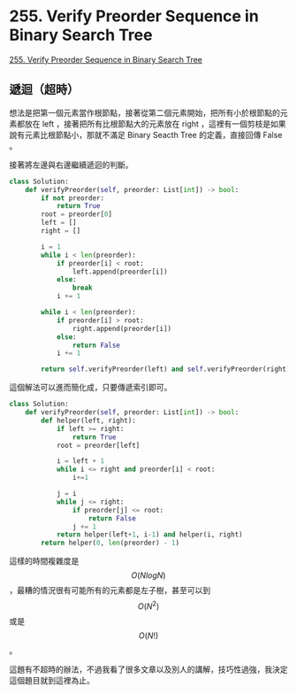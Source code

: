 # 255. Verify Preorder Sequence in Binary Search Tree

[255. Verify Preorder Sequence in Binary Search Tree](https://leetcode.com/problems/verify-preorder-sequence-in-binary-search-tree/)

## 遞迴（超時）

想法是把第一個元素當作根節點，接著從第二個元素開始，把所有小於根節點的元素都放在 left ，接著把所有比根節點大的元素放在 right ，這裡有一個剪枝是如果說有元素比根節點小，那就不滿足 Binary Seacth Tree 的定義，直接回傳 False 。

接著將左邊與右邊繼續遞迴的判斷。

```python
class Solution:
    def verifyPreorder(self, preorder: List[int]) -> bool:
        if not preorder:
            return True
        root = preorder[0]
        left = []
        right = []

        i = 1
        while i < len(preorder):
            if preorder[i] < root:
                left.append(preorder[i])
            else:
                break
            i += 1

        while i < len(preorder):
            if preorder[i] > root:
                right.append(preorder[i])
            else:
                return False
            i += 1

        return self.verifyPreorder(left) and self.verifyPreorder(right)
```

這個解法可以進而簡化成，只要傳遞索引即可。

```python
class Solution:
    def verifyPreorder(self, preorder: List[int]) -> bool:        
        def helper(left, right):
            if left >= right:
                return True
            root = preorder[left]

            i = left + 1
            while i <= right and preorder[i] < root:
                i+=1

            j = i
            while j <= right:
                if preorder[j] <= root:
                    return False
                j += 1
            return helper(left+1, i-1) and helper(i, right)
        return helper(0, len(preorder) - 1)
```

這樣的時間複雜度是 $$O(NlogN)$$ ，最糟的情況很有可能所有的元素都是左子樹，甚至可以到 $$O(N^2)$$ 或是 $$O(N!)$$ 。

這題有不超時的辦法，不過我看了很多文章以及別人的講解，技巧性過強，我決定這個題目就到這裡為止。

